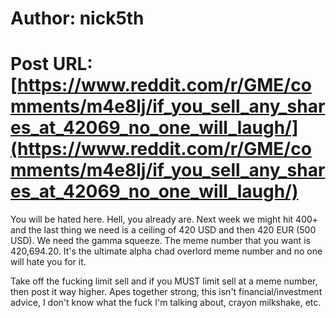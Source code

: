 # Author: nick5th
# Post URL: [https://www.reddit.com/r/GME/comments/m4e8lj/if_you_sell_any_shares_at_42069_no_one_will_laugh/](https://www.reddit.com/r/GME/comments/m4e8lj/if_you_sell_any_shares_at_42069_no_one_will_laugh/)


You will be hated here. Hell, you already are. Next week we might hit 400+ and the last thing we need is a ceiling of 420 USD and then 420 EUR (500 USD). We need the gamma squeeze. The meme number that you want is 420,694.20. It's the ultimate alpha chad overlord meme number and no one will hate you for it.

Take off the fucking limit sell and if you MUST limit sell at a meme number, then post it way higher. Apes together strong, this isn't financial/investment advice, I don't know what the fuck I'm talking about, crayon milkshake, etc.